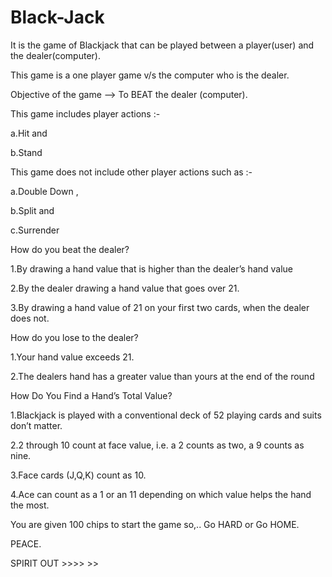 # Black-Jack
It is the game of Blackjack that can be played between a player(user) and the dealer(computer).

This game is a one player game v/s the computer who is the dealer.

Objective of the game --> To BEAT the dealer (computer). 

This game includes player actions :-

a.Hit and

b.Stand

This game does not include other player actions such as :-

a.Double Down ,

b.Split and

c.Surrender

How do you beat the dealer?

1.By drawing a hand value that is higher than the dealer’s hand value

2.By the dealer drawing a hand value that goes over 21.

3.By drawing a hand value of 21 on your first two cards, when the dealer does not.

How do you lose to the dealer? 

1.Your hand value exceeds 21.

2.The dealers hand has a greater value than yours at the end of the round

How Do You Find a Hand’s Total Value?

1.Blackjack is played with a conventional deck of 52 playing cards and suits don’t matter.

2.2 through 10 count at face value, i.e. a 2 counts as two, a 9 counts as nine.

3.Face cards (J,Q,K) count as 10.

4.Ace can count as a 1 or an 11 depending on which value helps the hand the most.

You are given 100 chips to start the game so,..
Go HARD or Go HOME.

PEACE.

SPIRIT OUT >>>> >>
